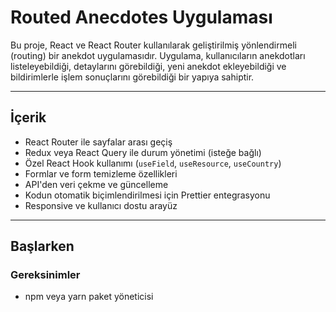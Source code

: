 # Routed Anecdotes Uygulaması

Bu proje, React ve React Router kullanılarak geliştirilmiş yönlendirmeli (routing) bir anekdot uygulamasıdır. Uygulama, kullanıcıların anekdotları listeleyebildiği, detaylarını görebildiği, yeni anekdot ekleyebildiği ve bildirimlerle işlem sonuçlarını görebildiği bir yapıya sahiptir.

---

## İçerik

- React Router ile sayfalar arası geçiş  
- Redux veya React Query ile durum yönetimi (isteğe bağlı)  
- Özel React Hook kullanımı (`useField`, `useResource`, `useCountry`)  
- Formlar ve form temizleme özellikleri  
- API'den veri çekme ve güncelleme  
- Kodun otomatik biçimlendirilmesi için Prettier entegrasyonu  
- Responsive ve kullanıcı dostu arayüz  

---

## Başlarken

### Gereksinimler

- npm veya yarn paket yöneticisi  
